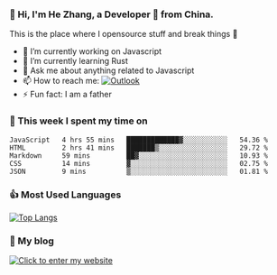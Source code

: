 ### 👋 Hi, I'm He Zhang, a Developer 🚀 from China.

This is the place where I opensource stuff and break things :rofl:

- 🔭  I’m currently working on Javascript
- 🌱  I’m currently learning Rust
- 💬  Ask me about anything related to Javascript
- 📫  How to reach me: [![Outlook](https://img.shields.io/badge/-Outlook-0078D4?style=flat&logo=Microsoft-Outlook&logoColor=white)](mailto:zhanghecool@outlook.com)
- ⚡  Fun fact: I am a father

### 💪 This week I spent my time on 
<!--START_SECTION:waka-->
```text
JavaScript   4 hrs 55 mins   █████████████▓░░░░░░░░░░░   54.36 % 
HTML         2 hrs 41 mins   ███████▒░░░░░░░░░░░░░░░░░   29.72 % 
Markdown     59 mins         ██▓░░░░░░░░░░░░░░░░░░░░░░   10.93 % 
CSS          14 mins         ▓░░░░░░░░░░░░░░░░░░░░░░░░   02.75 % 
JSON         9 mins          ▒░░░░░░░░░░░░░░░░░░░░░░░░   01.81 % 
```
<!--END_SECTION:waka-->

### 👍 Most Used Languages
[![Top Langs](https://github-readme-stats.vercel.app/api/top-langs/?username=zhanghecool&layout=compact)](https://zhanghe.cool)

### 🌈 My blog 
[![Click to enter my website](https://cdn.jsdelivr.net/gh/zhanghecool/assets/images/gif/zhanghecools.gif)](https://zhanghe.cool)
